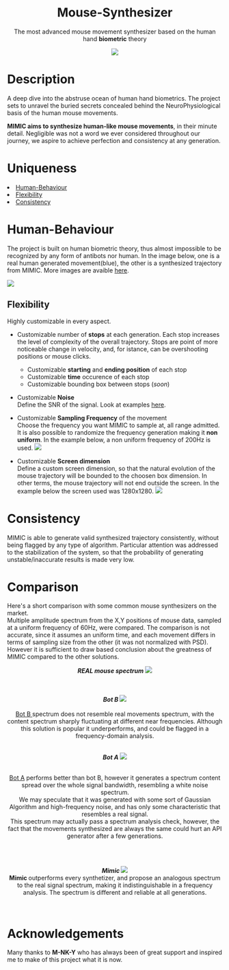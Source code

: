 <div align="center">
<h1> <b> Mouse-Synthesizer</b></h1>
<p>The most advanced mouse movement synthesizer based on the human hand <b>biometric</b> theory</p>
<img src="https://avatars.githubusercontent.com/u/121403675?s=400&u=4ce7a2f06e85191ad4e375ea7128b5b5717baf8a&v=4)">
</div>

# Description

A deep dive into the abstruse ocean of human hand biometrics. 
The project sets to unravel the buried secrets concealed behind the NeuroPhysiological basis of the human mouse movements. 

<b>MIMIC aims to synthesize human-like mouse movements</b>, in their minute detail.
Negligible was not a word we ever considered throughout our journey, we aspire to achieve perfection and consistency at any generation.

# Uniqueness

<li><a href="#human-behaviour">Human-Behaviour</a></li>
<li><a href="#flexibility">Flexibility</a></li>
<li><a href="#consistency">Consistency</a></li>

# Human-Behaviour

The project is built on human biometric theory, thus almost impossible to be recognized by any form of antibots nor human.
In the image below, one is a real human generated movement(blue), the other is a synthesized trajectory from MIMIC.
More images are avaible <a href="https://github.com/MIMIC-LOGICS/Mouse-Synthesizer/tree/main/images">here</a>.

<img src="https://raw.githubusercontent.com/MIMIC-LOGICS/Mouse-Synthesizer/main/images/sample_1.png">

## Flexibility

Highly customizable in every aspect.

- Customizable number of <b>stops</b> at each generation. Each stop increases the level of complexity of the overall trajectory. Stops are point of more noticeable change in velocity, and, for istance, can be overshooting positions or mouse clicks.
  - Customizable <b>starting</b> and <b>ending position</b> of each stop</li>
  - Customizable <b>time</b> occurence of each stop  </li>
  - Customizable bounding box between stops (<i>soon</i>)
- Customizable <b>Noise</b><br>
  Define the SNR of the signal. Look at examples <a href="https://github.com/MIMIC-LOGICS/Mouse-Synthesizer/tree/main/images/SNR">here</a>.

- Customizable <b>Sampling Frequency</b> of the movement<br>
  Choose the frequency you want MIMIC to sample at, all range admitted. It is also possible to randomize the frequency generation making it <b>non         uniform</b>. In the example below, a non uniform frequency of 200Hz is used.
  <img src="https://github.com/MIMIC-LOGICS/Mouse-Synthesizer/blob/main/images/frequency/sample_200HZ.png">

- Customizable <b>Screen dimension</b><br>
  Define a custom screen dimension, so that the natural evolution of the mouse trajectory will be bounded to the choosen box dimension.
  In other terms, the mouse trajectory will not end outside the screen. In the example below the screen used was 1280x1280.
  <img src="https://raw.githubusercontent.com/MIMIC-LOGICS/Mouse-Synthesizer/main/images/self-correcting/self-correcting4.png">

 

# Consistency

MIMIC is able to generate valid synthesized trajectory consistently, without being flagged by any type of algorithm.
Particular attention was addressed to the stabilization of the system, so that the probability of generating unstable/inaccurate results is made very low. 

# Comparison

Here's a short comparison with some common mouse synthesizers on the market.<br>
Multiple amplitude spectrum from the X,Y positions of mouse data, sampled at a uniform frequency of 60Hz, were compared. The comparison is not accurate, since it assumes an uniform time, and each movement differs in terms of sampling size from the other (it was not normalized with PSD). However it is sufficient to draw based conclusion about the greatness of MIMIC compared to the other solutions.

<div align="center">
<i><b> REAL mouse spectrum</b> </i>
<img src="https://github.com/MIMIC-LOGICS/Mouse-Synthesizer/blob/main/images/spectrum/REAL/REAL-6.png">

<br><br>
<i><b> Bot B  </b></i>
<img src="https://github.com/MIMIC-LOGICS/Mouse-Synthesizer/blob/main/images/spectrum/botB/botb_sample.png">
<br><br><a href="https://github.com/MIMIC-LOGICS/Mouse-Synthesizer/tree/main/images/spectrum/botB">Bot B </a> spectrum does not resemble real movements spectrum, with the content spectrum sharply fluctuating at different near frequencies. Although this solution is popular it underperforms, and could be flagged in a frequency-domain analysis.
<br><br>

<i><b> Bot A</b> </i>
<img src="https://github.com/MIMIC-LOGICS/Mouse-Synthesizer/blob/main/images/spectrum/botA/MACT-1.png">

<br><a href="https://github.com/MIMIC-LOGICS/Mouse-Synthesizer/tree/main/images/spectrum/botA">Bot A</a> performs better than bot B, however it generates a spectrum content spread over the whole signal bandwidth, resembling a white noise spectrum. <br> We may speculate that it was generated with some sort of Gaussian Algorithm and high-frequency noise, and has only some characteristic that resembles a real signal. <br>This spectrum may actually pass a spectrum analysis check, however, the fact that the movements synthesized are always the same could hurt an API generator after a few generations.

<br><br>

<i><b> Mimic </b> </i>
<img src="https://github.com/MIMIC-LOGICS/Mouse-Synthesizer/blob/main/images/spectrum/MIMIC/GENERATED-1.png">
<br><b> Mimic </b> outperforms every synthetizer, and propose an analogous spectrum to the real signal spectrum, making it indistinguishable in a frequency analysis. The spectrum is different and reliable at all generations.

<br>
</div>

# Acknowledgements

Many thanks to <b>M-NK-Y</b> who has always been of great support and inspired me to make of this project what it is now.
